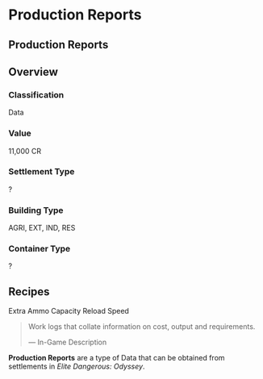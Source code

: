 # Production Reports
## Production Reports

## Overview

### Classification

Data

### Value

11,000 CR

### Settlement Type

?

### Building Type

AGRI, EXT, IND, RES

### Container Type

?

## Recipes

Extra Ammo Capacity
Reload Speed

> 
> 
> Work logs that collate information on cost, output and requirements.
> 
> 
> — In-Game Description
> 

**Production Reports** are a type of Data that can be obtained from settlements in *Elite Dangerous: Odyssey*.